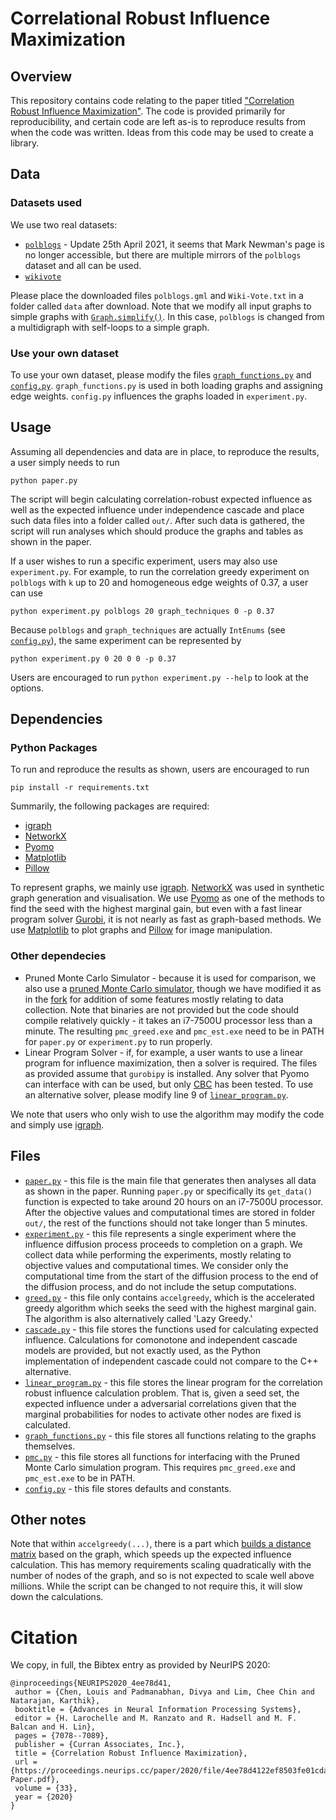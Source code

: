 # Correlational Robust Influence Maximization
## Overview
This repository contains code relating to the paper titled ["Correlation Robust Influence Maximization"](https://proceedings.neurips.cc/paper/2020/hash/4ee78d4122ef8503fe01cdad3e9ea4ee-Abstract.html). The code is provided primarily for reproducibility, and certain code are left as-is to reproduce results from when the code was written. Ideas from this code may be used to create a library.

## Data
### Datasets used
We use two real datasets:
* [`polblogs`](http://www-personal.umich.edu/~mejn/netdata/) - Update 25th April 2021, it seems that Mark Newman's page is no longer accessible, but there are multiple mirrors of the `polblogs` dataset and all can be used.
* [`wikivote`](https://snap.stanford.edu/data/wiki-Vote.html)

Please place the downloaded files `polblogs.gml` and `Wiki-Vote.txt` in a folder called `data` after download. Note that we modify all input graphs to simple graphs with [`Graph.simplify()`](https://igraph.org/python/doc/api/igraph._igraph.GraphBase.html#simplify). In this case, `polblogs` is changed from a multidigraph with self-loops to a simple graph.

### Use your own dataset
To use your own dataset, please modify the files [`graph_functions.py`](graph_functions.py) and [`config.py`](config.py). `graph_functions.py` is used in both loading graphs and assigning edge weights. `config.py` influences the graphs loaded in `experiment.py`.

## Usage
Assuming all dependencies and data are in place, to reproduce the results, a user simply needs to run

```
python paper.py
```

The script will begin calculating correlation-robust expected influence as well as the expected influence under independence cascade and place such data files into a folder called `out/`. After such data is gathered, the script will run analyses which should produce the graphs and tables as shown in the paper.

If a user wishes to run a specific experiment, users may also use `experiment.py`. For example, to run the correlation greedy experiment on `polblogs` with `k` up to 20 and homogeneous edge weights of 0.37, a user can use

```
python experiment.py polblogs 20 graph_techniques 0 -p 0.37
```

Because `polblogs` and `graph_techniques` are actually `IntEnums` (see [`config.py`](config.py)), the same experiment can be represented by

```
python experiment.py 0 20 0 0 -p 0.37
```

Users are encouraged to run `python experiment.py --help` to look at the options.

## Dependencies
### Python Packages
To run and reproduce the results as shown, users are encouraged to run
```
pip install -r requirements.txt
```

Summarily, the following packages are required:
* [igraph](https://igraph.org/)
* [NetworkX](https://networkx.github.io/)
* [Pyomo](http://www.pyomo.org/)
* [Matplotlib](https://matplotlib.org/)
* [Pillow](https://pillow.readthedocs.io/en/stable/)

To represent graphs, we mainly use [igraph](https://igraph.org/). [NetworkX](https://networkx.github.io/) was used in synthetic graph generation and visualisation. We use [Pyomo](http://www.pyomo.org/) as one of the methods to find the seed with the highest marginal gain, but even with a fast linear program solver [Gurobi](https://www.gurobi.com/), it is not nearly as fast as graph-based methods. We use [Matplotlib](https://matplotlib.org/) to plot graphs and [Pillow](https://pillow.readthedocs.io/en/stable/) for image manipulation.

### Other dependecies
* Pruned Monte Carlo Simulator - because it is used for comparison, we also use a [pruned Monte Carlo simulator](https://github.com/todo314/pruned-monte-carlo), though we have modified it as in the [fork](https://github.com/justanothergithubber/pruned-monte-carlo) for addition of some features mostly relating to data collection. Note that binaries are not provided but the code should compile relatively quickly - it takes an i7-7500U processor less than a minute. The resulting `pmc_greed.exe` and `pmc_est.exe` need to be in PATH for `paper.py` or `experiment.py` to run properly.
* Linear Program Solver - if, for example, a user wants to use a linear program for influence maximization, then a solver is required. The files as provided assume that `gurobipy` is installed. Any solver that Pyomo can interface with can be used, but only [CBC](https://github.com/coin-or/Cbc) has been tested. To use an alternative solver, please modify line 9 of [`linear_program.py`](linear_program.py).

We note that users who only wish to use the algorithm may modify the code and simply use [igraph](https://igraph.org/).

## Files
* [`paper.py`](paper.py) - this file is the main file that generates then analyses all data as shown in the paper. Running `paper.py` or specifically its `get_data()` function is expected to take around 20 hours on an i7-7500U processor. After the objective values and computational times are stored in folder `out/`, the rest of the functions should not take longer than 5 minutes.
* [`experiment.py`](experiment.py) - this file represents a single experiment where the influence diffusion process proceeds to completion on a graph. We collect data while performing the experiments, mostly relating to objective values and computational times. We consider only the computational time from the start of the diffusion process to the end of the diffusion process, and do not include the setup computations.
* [`greed.py`](greed.py) - this file only contains `accelgreedy`, which is the accelerated greedy algorithm which seeks the seed with the highest marginal gain. The algorithm is also alternatively called 'Lazy Greedy.'
* [`cascade.py`](cascade.py) - this file stores the functions used for calculating expected influence. Calculations for comonotone and independent cascade models are provided, but not exactly used, as the Python implementation of independent cascade could not compare to the C++ alternative.
* [`linear_program.py`](linear_program.py) - this file stores the linear program for the correlation robust influence calculation problem. That is, given a seed set, the expected influence under a adversarial correlations given that the marginal probabilities for nodes to activate other nodes are fixed is calculated.
* [`graph_functions.py`](graph_functions.py) - this file stores all functions relating to the graphs themselves.
* [`pmc.py`](pmc.py) - this file stores all functions for interfacing with the Pruned Monte Carlo simulation program. This requires `pmc_greed.exe` and `pmc_est.exe` to be in PATH.
* [`config.py`](config.py) - this file stores defaults and constants.

## Other notes
Note that within `accelgreedy(...)`, there is a part which [builds a distance matrix](https://igraph.org/python/doc/igraph.GraphBase-class.html#shortest_paths) based on the graph, which speeds up the expected influence calculation. This has memory requirements scaling quadratically with the number of nodes of the graph, and so is not expected to scale well above millions. While the script can be changed to not require this, it will slow down the calculations.

# Citation
We copy, in full, the Bibtex entry as provided by NeurIPS 2020:
```
@inproceedings{NEURIPS2020_4ee78d41,
 author = {Chen, Louis and Padmanabhan, Divya and Lim, Chee Chin and Natarajan, Karthik},
 booktitle = {Advances in Neural Information Processing Systems},
 editor = {H. Larochelle and M. Ranzato and R. Hadsell and M. F. Balcan and H. Lin},
 pages = {7078--7089},
 publisher = {Curran Associates, Inc.},
 title = {Correlation Robust Influence Maximization},
 url = {https://proceedings.neurips.cc/paper/2020/file/4ee78d4122ef8503fe01cdad3e9ea4ee-Paper.pdf},
 volume = {33},
 year = {2020}
}
```
